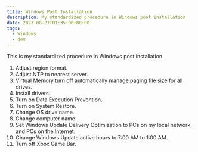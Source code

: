 ```yaml
---
title: Windows Post Installation
description: My standardized procedure in Windows post installation
date: 2023-08-27T01:35:00+08:00
tags:
  - Windows
  - dev
---
```

This is my standardized procedure in Windows post installation.

1. Adjust region format.
2. Adjust NTP to nearest server.
3. Virtual Memory turn off automatically manage paging file size for all drives.
4. Install drivers.
5. Turn on Data Execution Prevention.
6. Turn on System Restore.
7. Change OS drive name.
8. Change computer name.
9. Set Windows Update Delivery Optimization to PCs on my local network, and PCs on the Internet.
10. Change Windows Update active hours to 7:00 AM to 1:00 AM.
11. Turn off Xbox Game Bar.